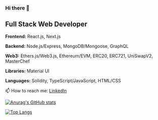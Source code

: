 ### Hi there 👋
## Full Stack Web Developer

**Frontend:** React.js, Next.js

**Backend:** Node.js/Express, MongoDB/Mongoose, GraphQL

**Web3:** Ethers.js/Web3.js, Ethereum/EVM, ERC20, ERC721, UniSwapV2, MasterChef

**Libraries:** Material UI

**Languages:** Solidity, TypeScript/JavaScript, HTML/CSS

📫 How to reach me: [LinkedIn](https://www.linkedin.com/in/joshkros/)

[![Anurag's GitHub stats](https://github-readme-stats.vercel.app/api?username=citizensnipz&theme=onedark)](https://github.com/citizensnipz/github-readme-stats)

[![Top Langs](https://github-readme-stats.vercel.app/api/top-langs/?username=citizensnipz&layout=compact&theme=onedark)](https://github.com/citizensnipz/github-readme-stats)
<!--
**citizensnipz/citizensnipz** is a ✨ _special_ ✨ repository because its `README.md` (this file) appears on your GitHub profile.

Here are some ideas to get you started:

- 🔭 I’m currently working on ...
- 🌱 I’m currently learning ...
- 👯 I’m looking to collaborate on ...
- 🤔 I’m looking for help with ...
- 💬 Ask me about ...
- 📫 How to reach me: ...
- 😄 Pronouns: ...
- ⚡ Fun fact: ...
-->
